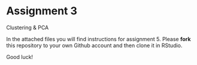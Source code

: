 # Assignment 3
Clustering &amp; PCA

In the attached files you will find instructions for assignment 5. Please **fork** this repository to your own Github account and then clone it in RStudio.

Good luck!
